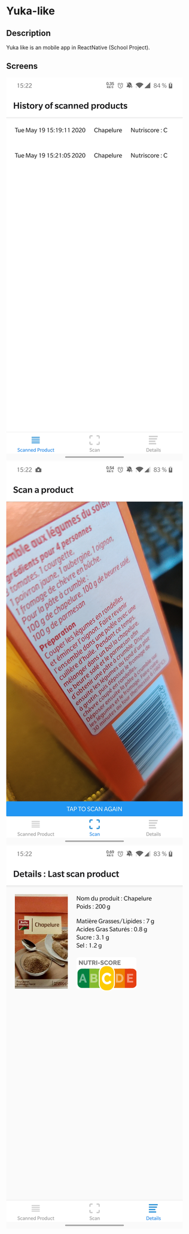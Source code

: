 # Yuka-like

## Description

Yuka like is an mobile app in ReactNative (School Project).

## Screens

![screen 1](./images/screens/Screenshot_20200519-152206.jpg)
![screen 1](./images/screens/Screenshot_20200519-152232.jpg)
![screen 1](./images/screens/Screenshot_20200519-152235.jpg)